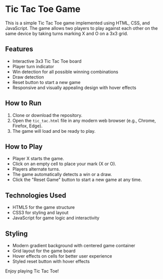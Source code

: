 # Tic Tac Toe Game

This is a simple Tic Tac Toe game implemented using HTML, CSS, and JavaScript. The game allows two players to play against each other on the same device by taking turns marking X and O on a 3x3 grid.

## Features

- Interactive 3x3 Tic Tac Toe board
- Player turn indicator
- Win detection for all possible winning combinations
- Draw detection
- Reset button to start a new game
- Responsive and visually appealing design with hover effects

## How to Run

1. Clone or download the repository.
2. Open the `tic_tac.html` file in any modern web browser (e.g., Chrome, Firefox, Edge).
3. The game will load and be ready to play.

## How to Play

- Player X starts the game.
- Click on an empty cell to place your mark (X or O).
- Players alternate turns.
- The game automatically detects a win or a draw.
- Click the "Reset Game" button to start a new game at any time.

## Technologies Used

- HTML5 for the game structure
- CSS3 for styling and layout
- JavaScript for game logic and interactivity

## Styling

- Modern gradient background with centered game container
- Grid layout for the game board
- Hover effects on cells for better user experience
- Styled reset button with hover effects

Enjoy playing Tic Tac Toe!
